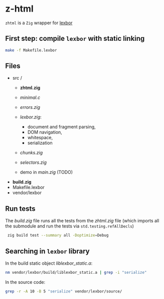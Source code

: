 # z-html

`zhtml` is a `Zig` wrapper for [lexbor](https://github.com/lexbor/lexbor)

## First step: compile `lexbor` with static linking

```sh
make -f Makefile.lexbor
```

## Files

- src /
  - __zhtml.zig__
  - _minimal.c_
  - _errors.zig_
  - _lexbor.zig_:
    - document and fragment parsing,
    - DOM navigation,
    - whitespace,
    - serialization
  - _chunks.zig_
  - _selectors.zig_

  - demo in _main.zig_ (TODO)
- __build.zig__
- Makefile.lexbor
- vendor/lexbor
  
## Run tests

The _build.zig_ file runs all the tests from the _zhtml.zig_ file (which imports all the submodule and run the tests via `std.testing.refAllDecls`)

```sh
 zig build test --summary all -Doptimize=Debug
 ```

## Searching in `lexbor` library

In the build static object _liblexbor_static.a_:

```sh
nm vendor/lexbor/build/liblexbor_static.a | grep -i "serialize"
```

In the source code:

```sh
grep -r -A 10 -B 5 "serialize" vendor/lexbor/source/
```

